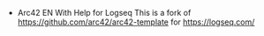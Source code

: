 - Arc42 EN With Help for Logseq
  This is a fork of https://github.com/arc42/arc42-template for https://logseq.com/
